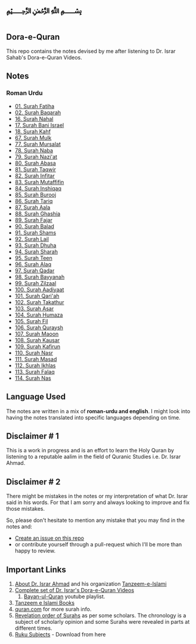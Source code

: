 # ﷽

## Dora-e-Quran

This repo contains the notes devised by me after listening to Dr. Israr Sahab's Dora-e-Quran Videos.

## Notes

### Roman Urdu

- [01. Surah Fatiha](notes/roman-urdu/01_Surah_Fatiha.md)
- [02. Surah Baqarah](notes/roman-urdu/02_Surah_Baqarah.md)
- [16. Surah Nahal](notes/roman-urdu/16_Surah_Nahal.md)
- [17. Surah Bani Israel](notes/roman-urdu/17_Surah_Bani_Israel.md)
- [18. Surah Kahf](notes/roman-urdu/18_Surah_Kahf.md)
- [67. Surah Mulk](notes/roman-urdu/67_Surah_Mulk.md)
- [77. Surah Mursalat](notes/roman-urdu/77_Surah_Mursalat.md)
- [78. Surah Naba](notes/roman-urdu/78_Surah_Naba.md)
- [79. Surah Nazi'at](notes/roman-urdu/79_Surah_Nazi'at.md)
- [80. Surah Abasa](notes/roman-urdu/80_Surah_Abasa.md)
- [81. Surah Taqwir](notes/roman-urdu/81_Surah_Taqwir.md)
- [82. Surah Infitar](notes/roman-urdu/82_Surah_Infitar.md)
- [83. Surah Mutaffifin](notes/roman-urdu/83_Surah_Mutaffifin.md)
- [84. Surah Inshiqaq](notes/roman-urdu/84_Surah_Inshiqaq.md)
- [85. Surah Burooj](notes/roman-urdu/85_Surah_Burooj.md)
- [86. Surah Tariq](notes/roman-urdu/86_Surah_Tariq.md)
- [87. Surah Aala](notes/roman-urdu/87_Surah_Aala.md)
- [88. Surah Ghashia](notes/roman-urdu/88_Surah_Ghashia.md)
- [89. Surah Fajar](notes/roman-urdu/89_Surah_Fajar.md)
- [90. Surah Balad](notes/roman-urdu/90_Surah_Balad.md)
- [91. Surah Shams](notes/roman-urdu/91_Surah_Shams.md)
- [92. Surah Lail](notes/roman-urdu/92_Surah_Lail.md)
- [93. Surah Dhuha](notes/roman-urdu/93_Surah_Dhuha.md)
- [94. Surah Sharah](notes/roman-urdu/94_Surah_Sharah.md)
- [95. Surah Teen](notes/roman-urdu/95_Surah_Teen.md)
- [96. Surah Alaq](notes/roman-urdu/96_Surah_Alaq.md)
- [97. Surah Qadar](notes/roman-urdu/97_Surah_Qadar.md)
- [98. Surah Bayyanah](notes/roman-urdu/98_Surah_Bayyanah.md)
- [99. Surah Zilzaal](notes/roman-urdu/99_Surah_Zilzaal.md)
- [100. Surah Aadiyaat](notes/roman-urdu/100_Surah_Aadiyaat.md)
- [101. Surah Qari'ah](notes/roman-urdu/101_Surah_Qari'ah.md)
- [102. Surah Takathur](notes/roman-urdu/102_Surah_Takathur.md)
- [103. Surah Asar](notes/roman-urdu/103_Surah_Asar.md)
- [104. Surah Humaza](notes/roman-urdu/104_Surah_Humaza.md)
- [105. Surah Fil](notes/roman-urdu/105_Surah_Fil.md)
- [106. Surah Quraysh](notes/roman-urdu/106_Surah_Quraysh.md)
- [107. Surah Maoon](notes/roman-urdu/107_Surah_Maoon.md)
- [108. Surah Kausar](notes/roman-urdu/108_Surah_Kausar.md)
- [109. Surah Kafirun](notes/roman-urdu/109_Surah_Kafirun.md)
- [110. Surah Nasr](notes/roman-urdu/110_Surah_Nasr.md)
- [111. Surah Masad](notes/roman-urdu/111_Surah_Masad.md)
- [112. Surah Ikhlas](notes/roman-urdu/112_Surah_Ikhlas.md)
- [113. Surah Falaq](notes/roman-urdu/113_Surah_Falaq.md)
- [114. Surah Nas](notes/roman-urdu/114_Surah_Nas.md)

## Language Used

The notes are written in a mix of **roman-urdu and english**.
I might look into having the notes translated into specific languages depending on time.

## Disclaimer # 1

This is a work in progress and is an effort to learn the Holy Quran by listening to a reputable aalim in the field of Quranic Studies i.e. Dr. Israr Ahmad.

## Disclaimer # 2

There might be mistakes in the notes or my interpretation of what Dr. Israr said in his words. For that I am sorry and always looking to improve and fix those mistakes.

So, please don't hesitate to mention any mistake that you may find in the notes and:

- [Create an issue on this repo](https://github.com/miankhalid/dora-e-quran/issues)
- or contribute yourself through a pull-request which I'll be more than happy to review.

## Important Links

1. [About Dr. Israr Ahmad](https://en.wikipedia.org/wiki/Israr_Ahmed) and his organization [Tanzeem-e-Islami](https://tanzeem.org/)
2. [Complete set of Dr. Israr's Dora-e-Quran Videos](http://tanzeem.info/?tabid=62&ViewTypeID=C&MediaTypeID=2&MediaDetailID=103)
   1. [Bayan-ul-Quran](https://www.youtube.com/playlist?list=PL401F34AC84CC5851) youtube playlist.
3. [Tanzeem e Islami Books](http://204.12.241.218/videos/tanzeem/videos/BOOKS/)
4. [quran.com](https://quran.com/) for more surah info.
5. [Revelation order of Surahs](https://tanzil.net/docs/revelation_order) as per some scholars. The chronology is a subject of scholarly opinion and some Surahs were revealed in parts at different times.
6. [Ruku Subjects](https://github.com/mushtaqak/learnings/blob/master/islamic/ruku-subjects.pdf) - Download from here
